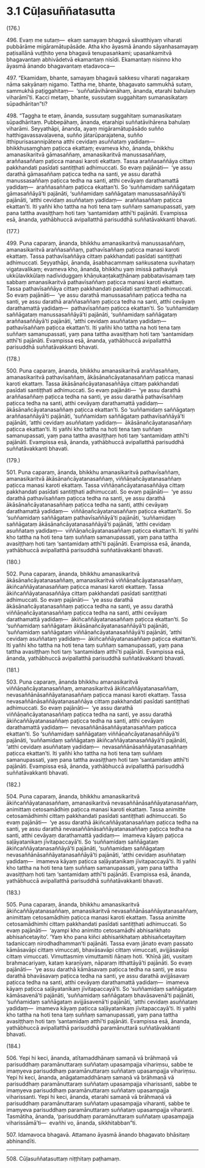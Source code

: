 

# 3.1 Cūḷasuññatasutta



(176.)

496\. Evaṃ me sutaṃ—  ekaṃ samayaṃ bhagavā sāvatthiyaṃ viharati pubbārāme migāramātupāsāde. Atha kho āyasmā ānando sāyanhasamayaṃ paṭisallānā vuṭṭhito yena bhagavā tenupasaṅkami; upasaṅkamitvā bhagavantaṃ abhivādetvā ekamantaṃ nisīdi. Ekamantaṃ nisinno kho āyasmā ānando bhagavantaṃ etadavoca—

497\. “Ekamidaṃ, bhante, samayaṃ bhagavā sakkesu viharati nagarakaṃ nāma sakyānaṃ nigamo. Tattha me, bhante, bhagavato sammukhā sutaṃ, sammukhā paṭiggahitaṃ—  ‘suññatāvihārenāhaṃ, ānanda, etarahi bahulaṃ viharāmī’ti. Kacci metaṃ, bhante, sussutaṃ suggahitaṃ sumanasikataṃ sūpadhāritan”ti?

498\. “Taggha te etaṃ, ānanda, sussutaṃ suggahitaṃ sumanasikataṃ sūpadhāritaṃ. Pubbepāhaṃ, ānanda, etarahipi suññatāvihārena bahulaṃ viharāmi. Seyyathāpi, ānanda, ayaṃ migāramātupāsādo suñño hatthigavassavaḷavena, suñño jātarūparajatena, suñño itthipurisasannipātena atthi cevidaṃ asuññataṃ yadidaṃ—  bhikkhusaṃghaṃ paṭicca ekattaṃ; evameva kho, ānanda, bhikkhu amanasikaritvā gāmasaññaṃ, amanasikaritvā manussasaññaṃ, araññasaññaṃ paṭicca manasi karoti ekattaṃ. Tassa araññasaññāya cittaṃ pakkhandati pasīdati santiṭṭhati adhimuccati. So evaṃ pajānāti—  ‘ye assu darathā gāmasaññaṃ paṭicca tedha na santi, ye assu darathā manussasaññaṃ paṭicca tedha na santi, atthi cevāyaṃ darathamattā yadidaṃ—  araññasaññaṃ paṭicca ekattan’ti. So ‘suññamidaṃ saññāgataṃ gāmasaññāyā’ti pajānāti, ‘suññamidaṃ saññāgataṃ manussasaññāyā’ti pajānāti, ‘atthi cevidaṃ asuññataṃ yadidaṃ—  araññasaññaṃ paṭicca ekattan’ti. Iti yañhi kho tattha na hoti tena taṃ suññaṃ samanupassati, yaṃ pana tattha avasiṭṭhaṃ hoti taṃ ‘santamidaṃ atthī’ti pajānāti. Evampissa esā, ānanda, yathābhuccā avipallatthā parisuddhā suññatāvakkanti bhavati.

(177.)

499\. Puna caparaṃ, ānanda, bhikkhu amanasikaritvā manussasaññaṃ, amanasikaritvā araññasaññaṃ, pathavīsaññaṃ paṭicca manasi karoti ekattaṃ. Tassa pathavīsaññāya cittaṃ pakkhandati pasīdati santiṭṭhati adhimuccati. Seyyathāpi, ānanda, āsabhacammaṃ saṅkusatena suvihataṃ vigatavalikaṃ; evameva kho, ānanda, bhikkhu yaṃ imissā pathaviyā ukkūlavikkūlaṃ nadīviduggaṃ khāṇukaṇṭakaṭṭhānaṃ pabbatavisamaṃ taṃ sabbaṃ amanasikaritvā pathavīsaññaṃ paṭicca manasi karoti ekattaṃ. Tassa pathavīsaññāya cittaṃ pakkhandati pasīdati santiṭṭhati adhimuccati. So evaṃ pajānāti—  ‘ye assu darathā manussasaññaṃ paṭicca tedha na santi, ye assu darathā araññasaññaṃ paṭicca tedha na santi, atthi cevāyaṃ darathamattā yadidaṃ—  pathavīsaññaṃ paṭicca ekattan’ti. So ‘suññamidaṃ saññāgataṃ manussasaññāyā’ti pajānāti, ‘suññamidaṃ saññāgataṃ araññasaññāyā’ti pajānāti, ‘atthi cevidaṃ asuññataṃ yadidaṃ—  pathavīsaññaṃ paṭicca ekattan’ti. Iti yañhi kho tattha na hoti tena taṃ suññaṃ samanupassati, yaṃ pana tattha avasiṭṭhaṃ hoti taṃ ‘santamidaṃ atthī’ti pajānāti. Evampissa esā, ānanda, yathābhuccā avipallatthā parisuddhā suññatāvakkanti bhavati.

(178.)

500\. Puna caparaṃ, ānanda, bhikkhu amanasikaritvā araññasaññaṃ, amanasikaritvā pathavīsaññaṃ, ākāsānañcāyatanasaññaṃ paṭicca manasi karoti ekattaṃ. Tassa ākāsānañcāyatanasaññāya cittaṃ pakkhandati pasīdati santiṭṭhati adhimuccati. So evaṃ pajānāti—  ‘ye assu darathā araññasaññaṃ paṭicca tedha na santi, ye assu darathā pathavīsaññaṃ paṭicca tedha na santi, atthi cevāyaṃ darathamattā yadidaṃ—  ākāsānañcāyatanasaññaṃ paṭicca ekattan’ti. So ‘suññamidaṃ saññāgataṃ araññasaññāyā’ti pajānāti, ‘suññamidaṃ saññāgataṃ pathavīsaññāyā’ti pajānāti, ‘atthi cevidaṃ asuññataṃ yadidaṃ—  ākāsānañcāyatanasaññaṃ paṭicca ekattan’ti. Iti yañhi kho tattha na hoti tena taṃ suññaṃ samanupassati, yaṃ pana tattha avasiṭṭhaṃ hoti taṃ ‘santamidaṃ atthī’ti pajānāti. Evampissa esā, ānanda, yathābhuccā avipallatthā parisuddhā suññatāvakkanti bhavati.

(179.)

501\. Puna caparaṃ, ānanda, bhikkhu amanasikaritvā pathavīsaññaṃ, amanasikaritvā ākāsānañcāyatanasaññaṃ, viññāṇañcāyatanasaññaṃ paṭicca manasi karoti ekattaṃ. Tassa viññāṇañcāyatanasaññāya cittaṃ pakkhandati pasīdati santiṭṭhati adhimuccati. So evaṃ pajānāti—  ‘ye assu darathā pathavīsaññaṃ paṭicca tedha na santi, ye assu darathā ākāsānañcāyatanasaññaṃ paṭicca tedha na santi, atthi cevāyaṃ darathamattā yadidaṃ—  viññāṇañcāyatanasaññaṃ paṭicca ekattan’ti. So ‘suññamidaṃ saññāgataṃ pathavīsaññāyā’ti pajānāti, ‘suññamidaṃ saññāgataṃ ākāsānañcāyatanasaññāyā’ti pajānāti, ‘atthi cevidaṃ asuññataṃ yadidaṃ—  viññāṇañcāyatanasaññaṃ paṭicca ekattan’ti. Iti yañhi kho tattha na hoti tena taṃ suññaṃ samanupassati, yaṃ pana tattha avasiṭṭhaṃ hoti taṃ ‘santamidaṃ atthī’ti pajānāti. Evampissa esā, ānanda, yathābhuccā avipallatthā parisuddhā suññatāvakkanti bhavati.

(180.)

502\. Puna caparaṃ, ānanda, bhikkhu amanasikaritvā ākāsānañcāyatanasaññaṃ, amanasikaritvā viññāṇañcāyatanasaññaṃ, ākiñcaññāyatanasaññaṃ paṭicca manasi karoti ekattaṃ. Tassa ākiñcaññāyatanasaññāya cittaṃ pakkhandati pasīdati santiṭṭhati adhimuccati. So evaṃ pajānāti—  ‘ye assu darathā ākāsānañcāyatanasaññaṃ paṭicca tedha na santi, ye assu darathā viññāṇañcāyatanasaññaṃ paṭicca tedha na santi, atthi cevāyaṃ darathamattā yadidaṃ—  ākiñcaññāyatanasaññaṃ paṭicca ekattan’ti. So ‘suññamidaṃ saññāgataṃ ākāsānañcāyatanasaññāyā’ti pajānāti, ‘suññamidaṃ saññāgataṃ viññāṇañcāyatanasaññāyā’ti pajānāti, ‘atthi cevidaṃ asuññataṃ yadidaṃ—  ākiñcaññāyatanasaññaṃ paṭicca ekattan’ti. Iti yañhi kho tattha na hoti tena taṃ suññaṃ samanupassati, yaṃ pana tattha avasiṭṭhaṃ hoti taṃ ‘santamidaṃ atthī’ti pajānāti. Evampissa esā, ānanda, yathābhuccā avipallatthā parisuddhā suññatāvakkanti bhavati.

(181.)

503\. Puna caparaṃ, ānanda bhikkhu amanasikaritvā viññāṇañcāyatanasaññaṃ, amanasikaritvā ākiñcaññāyatanasaññaṃ, nevasaññānāsaññāyatanasaññaṃ paṭicca manasi karoti ekattaṃ. Tassa nevasaññānāsaññāyatanasaññāya cittaṃ pakkhandati pasīdati santiṭṭhati adhimuccati. So evaṃ pajānāti—  ‘ye assu darathā viññāṇañcāyatanasaññaṃ paṭicca tedha na santi, ye assu darathā ākiñcaññāyatanasaññaṃ paṭicca tedha na santi, atthi cevāyaṃ darathamattā yadidaṃ—  nevasaññānāsaññāyatanasaññaṃ paṭicca ekattan’ti. So ‘suññamidaṃ saññāgataṃ viññāṇañcāyatanasaññāyā’ti pajānāti, ‘suññamidaṃ saññāgataṃ ākiñcaññāyatanasaññāyā’ti pajānāti, ‘atthi cevidaṃ asuññataṃ yadidaṃ—  nevasaññānāsaññāyatanasaññaṃ paṭicca ekattan’ti. Iti yañhi kho tattha na hoti tena taṃ suññaṃ samanupassati, yaṃ pana tattha avasiṭṭhaṃ hoti taṃ ‘santamidaṃ atthī’ti pajānāti. Evampissa esā, ānanda, yathābhuccā avipallatthā parisuddhā suññatāvakkanti bhavati.

(182.)

504\. Puna caparaṃ, ānanda, bhikkhu amanasikaritvā ākiñcaññāyatanasaññaṃ, amanasikaritvā nevasaññānāsaññāyatanasaññaṃ, animittaṃ cetosamādhiṃ paṭicca manasi karoti ekattaṃ. Tassa animitte cetosamādhimhi cittaṃ pakkhandati pasīdati santiṭṭhati adhimuccati. So evaṃ pajānāti—  ‘ye assu darathā ākiñcaññāyatanasaññaṃ paṭicca tedha na santi, ye assu darathā nevasaññānāsaññāyatanasaññaṃ paṭicca tedha na santi, atthi cevāyaṃ darathamattā yadidaṃ—  imameva kāyaṃ paṭicca saḷāyatanikaṃ jīvitapaccayā’ti. So ‘suññamidaṃ saññāgataṃ ākiñcaññāyatanasaññāyā’ti pajānāti, ‘suññamidaṃ saññāgataṃ nevasaññānāsaññāyatanasaññāyā’ti pajānāti, ‘atthi cevidaṃ asuññataṃ yadidaṃ—  imameva kāyaṃ paṭicca saḷāyatanikaṃ jīvitapaccayā’ti. Iti yañhi kho tattha na hoti tena taṃ suññaṃ samanupassati, yaṃ pana tattha avasiṭṭhaṃ hoti taṃ ‘santamidaṃ atthī’ti pajānāti. Evampissa esā, ānanda, yathābhuccā avipallatthā parisuddhā suññatāvakkanti bhavati.

(183.)

505\. Puna caparaṃ, ānanda, bhikkhu amanasikaritvā ākiñcaññāyatanasaññaṃ, amanasikaritvā nevasaññānāsaññāyatanasaññaṃ, animittaṃ cetosamādhiṃ paṭicca manasi karoti ekattaṃ. Tassa animitte cetosamādhimhi cittaṃ pakkhandati pasīdati santiṭṭhati adhimuccati. So evaṃ pajānāti—  ‘ayampi kho animitto cetosamādhi abhisaṅkhato abhisañcetayito’. ‘Yaṃ kho pana kiñci abhisaṅkhataṃ abhisañcetayitaṃ tadaniccaṃ nirodhadhamman’ti pajānāti. Tassa evaṃ jānato evaṃ passato kāmāsavāpi cittaṃ vimuccati, bhavāsavāpi cittaṃ vimuccati, avijjāsavāpi cittaṃ vimuccati. Vimuttasmiṃ vimuttamiti ñāṇaṃ hoti. ‘Khīṇā jāti, vusitaṃ brahmacariyaṃ, kataṃ karaṇīyaṃ, nāparaṃ itthattāyā’ti pajānāti. So evaṃ pajānāti—  ‘ye assu darathā kāmāsavaṃ paṭicca tedha na santi, ye assu darathā bhavāsavaṃ paṭicca tedha na santi, ye assu darathā avijjāsavaṃ paṭicca tedha na santi, atthi cevāyaṃ darathamattā yadidaṃ—  imameva kāyaṃ paṭicca saḷāyatanikaṃ jīvitapaccayā’ti. So ‘suññamidaṃ saññāgataṃ kāmāsavenā’ti pajānāti, ‘suññamidaṃ saññāgataṃ bhavāsavenā’ti pajānāti, ‘suññamidaṃ saññāgataṃ avijjāsavenā’ti pajānāti, ‘atthi cevidaṃ asuññataṃ yadidaṃ—  imameva kāyaṃ paṭicca saḷāyatanikaṃ jīvitapaccayā’ti. Iti yañhi kho tattha na hoti tena taṃ suññaṃ samanupassati, yaṃ pana tattha avasiṭṭhaṃ hoti taṃ ‘santamidaṃ atthī’ti pajānāti. Evampissa esā, ānanda, yathābhuccā avipallatthā parisuddhā paramānuttarā suññatāvakkanti bhavati.

(184.)

506\. Yepi hi keci, ānanda, atītamaddhānaṃ samaṇā vā brāhmaṇā vā parisuddhaṃ paramānuttaraṃ suññataṃ upasampajja vihariṃsu, sabbe te imaṃyeva parisuddhaṃ paramānuttaraṃ suññataṃ upasampajja vihariṃsu. Yepi hi keci, ānanda, anāgatamaddhānaṃ samaṇā vā brāhmaṇā vā parisuddhaṃ paramānuttaraṃ suññataṃ upasampajja viharissanti, sabbe te imaṃyeva parisuddhaṃ paramānuttaraṃ suññataṃ upasampajja viharissanti. Yepi hi keci, ānanda, etarahi samaṇā vā brāhmaṇā vā parisuddhaṃ paramānuttaraṃ suññataṃ upasampajja viharanti, sabbe te imaṃyeva parisuddhaṃ paramānuttaraṃ suññataṃ upasampajja viharanti. Tasmātiha, ānanda, ‘parisuddhaṃ paramānuttaraṃ suññataṃ upasampajja viharissāmā’ti—  evañhi vo, ānanda, sikkhitabban”ti.

507\. Idamavoca bhagavā. Attamano āyasmā ānando bhagavato bhāsitaṃ abhinandīti.

---

508\. Cūḷasuññatasuttaṃ niṭṭhitaṃ paṭhamaṃ.






